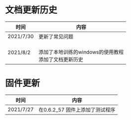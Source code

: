 # 文档更新历史

| 时间 | 内容 |
| --- | --- |
| 2021/7/30 | 更新了常见问题 |
| 2021/8/2 | <br>添加了本地训练的windows的使用教程 <br>添加了文档更新历史 |

# 固件更新
| 时间 | 内容 |
| --- | --- |
| 2021/7/27 | 在0.6.2_57 固件上添加了测试程序 | 
